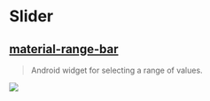 Slider
==

[material-range-bar](https://github.com/oli107/material-range-bar)
--
> Android widget for selecting a range of values.

![](https://github.com/oli107/material-range-bar/raw/master/Screenshots/pin%20expand.gif)
